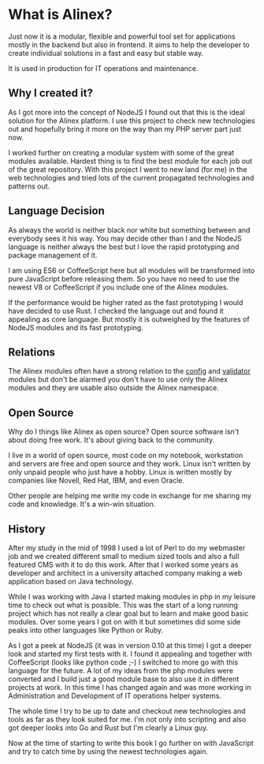 # What is Alinex?

Just now it is a modular, flexible and powerful tool set for applications mostly
in the backend but also in frontend. It aims to help the developer to create
individual solutions in a fast and easy but stable way.

It is used in production for IT operations and maintenance.


## Why I created it?

As I got more into the concept of NodeJS I found out that this is the ideal
solution for the Alinex platform. I use this project to check new technologies
out and hopefully bring it more on the way than my PHP server part just now.

I worked further on creating a modular system with some of the great modules
available. Hardest thing is to find the best module for each job out of the
great repository.
With this project I went to new land (for me) in the web technologies and tried
lots of the current propagated technologies and patterns out.


## Language Decision

As always the world is neither black nor white but something between and everybody
sees it his way. You may decide other than I and the NodeJS language is neither
always the best but I love the rapid prototyping and package management of it.

I am using ES6 or CoffeeScript here but all modules will be transformed into pure
JavaScript before releasing them. So you have no need to use the newest V8 or
CoffeeScript if you include one of the Alinex modules.

If the performance would be higher rated as the fast prototyping I would have
decided to use Rust. I checked the language out and found it appealing as core
language. But mostly it is outweighed by the features of NodeJS modules and its
fast prototyping.


## Relations

The Alinex modules often have a strong relation to the
[config](http://alinex.github.io/node-config) and
[validator](http://alinex.github.io/node-validator) modules but don't be alarmed
you don't have to use only the Alinex modules and they are usable also outside
the Alinex namespace.


## Open Source

Why do I things like Alinex as open source? Open source software isn't about doing
free work. It's about giving back to the community.

I live in a world of open source, most code on my notebook, workstation and servers
are free and open source and they work. Linux isn't written by only unpaid people
who just have a hobby. Linux is written mostly by companies like Novell, Red Hat,
IBM, and even Oracle.

Other people are helping me write my code in exchange for me sharing my code and
knowledge. It's a win-win situation.


## History

After my study in the mid of 1998 I used a lot of Perl to do my webmaster job and
we created different small to medium sized tools and also a full featured CMS with
it to do this work. After that I worked some years as developer and architect in
a university attached company making a web application based on Java technology.

While I was working with Java I started making modules in php in my leisure time
to check out what is possible. This was the start of a long running project which
has not really a clear goal but to learn and make good basic modules.
Over some years I got on with it but sometimes did some side peaks into other
languages like Python or Ruby.

As I got a peek at NodeJS (it was in version 0.10 at this time) I got a deeper look
and started my first tests with it. I found it appealing and together with CoffeeScript
(looks like python code ;-) I switched to more go with this language for the future.
A lot of my ideas from the php modules were converted and I build just a good module
base to also use it in different projects at work. In this time I has changed again
and was more working in Administration and Development of IT operations helper systems.

The whole time I try to be up to date and checkout new technologies and tools as far
as they look suited for me. I'm not only into scripting and also got deeper looks into
Go and Rust but I'm clearly a Linux guy.

Now at the time of starting to write this book I go further on with JavaScript and
try to catch time by using the newest technologies again.
